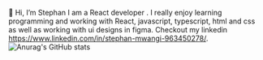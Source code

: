  👋 Hi,
  I’m Stephan I am a React developer . I really enjoy learning programming and working with React, javascript, typescript, html and css as well as working with ui designs in figma. Checkout my linkedin https://www.linkedin.com/in/stephan-mwangi-963450278/.
![Anurag's GitHub stats](https://github-readme-stats.vercel.app/api?username=stephanjoshua1@gmail.com&theme=dark&show_icons=true)

